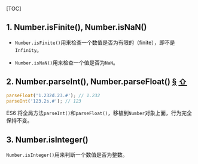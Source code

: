 [TOC]

## 1. Number.isFinite(), Number.isNaN()  ##

* `Number.isFinite()`用来检查一个数值是否为有限的（finite），即不是`Infinity`。

* `Number.isNaN()`用来检查一个值是否为`NaN`。

## 2. Number.parseInt(), Number.parseFloat() [§](http://es6.ruanyifeng.com/#docs/number#Number-parseInt-Number-parseFloat) [⇧](http://es6.ruanyifeng.com/#docs/number) ##

```js
parseFloat('1.232d.23.#'); // 1.232
parseInt('123.2s.#'); // 123
```

ES6 将全局方法`parseInt()`和`parseFloat()`，移植到`Number`对象上面，行为完全保持不变。

## 3. Number.isInteger() ##

`Number.isInteger()`用来判断一个数值是否为整数。
